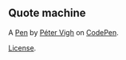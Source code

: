 Quote machine
-------------


A [Pen](https://codepen.io/Moondas/pen/GmJgEM) by [Péter Vigh](http://codepen.io/Moondas) on [CodePen](http://codepen.io/).

[License](https://codepen.io/Moondas/pen/GmJgEM/license).
